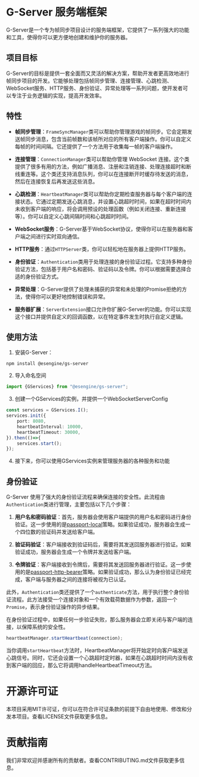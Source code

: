 # G-Server 服务端框架

G-Server是一个专为帧同步项目设计的服务端框架，它提供了一系列强大的功能和工具，使得你可以更方便地创建和维护你的服务器。

## 项目目标

G-Server的目标是提供一套全面而又灵活的解决方案，帮助开发者更高效地进行帧同步项目的开发。它能够处理包括帧同步管理、连接管理、心跳检测、WebSocket服务、HTTP服务、身份验证、异常处理等一系列问题，使开发者可以专注于业务逻辑的实现，提高开发效率。

## 特性

- **帧同步管理**：`FrameSyncManager`类可以帮助你管理游戏的帧同步。它会定期发送帧同步消息，包含当前帧数和该帧所对应的所有客户端操作。你可以自定义每帧的时间间隔。它还提供了一个方法用于收集每一帧的客户端操作。

- **连接管理**：`ConnectionManager`类可以帮助你管理 WebSocket 连接。这个类提供了很多有用的方法，例如广播消息、注册和注销连接、处理连接超时和断线重连等。这个类还支持消息队列，你可以在连接断开时缓存待发送的消息，然后在连接恢复后再发送这些消息。

- **心跳检测**：`HeartbeatManager`类可以帮助你定期检查服务器与每个客户端的连接状态。它通过定期发送心跳消息，并设置心跳超时时间，如果在超时时间内未收到客户端的响应，将会调用预设的处理函数（例如关闭连接、重新连接等）。你可以自定义心跳间隔时间和心跳超时时间。

- **WebSocket服务**：G-Server基于WebSocket协议，使得你可以在服务器和客户端之间进行实时双向通信。

- **HTTP服务**：通过`HTTPServer`类，你可以轻松地在服务器上提供HTTP服务。

- **身份验证**：`Authentication`类用于处理连接的身份验证过程。它支持多种身份验证方法，包括基于用户名和密码、验证码以及令牌。你可以根据需要选择合适的身份验证方式。

- **异常处理**：G-Server提供了处理未捕获的异常和未处理的Promise拒绝的方法，使得你可以更好地控制错误和异常。

- **服务器扩展**：`ServerExtension`接口允许你扩展G-Server的功能。你可以实现这个接口并提供自定义的回调函数，以在特定事件发生时执行自定义逻辑。

## 使用方法

1. 安装G-Server：
```
npm install @esengine/gs-server
```

2. 导入命名空间
```ts
import {GServices} from "@esengine/gs-server";
```

3. 创建一个GServices的实例，并提供一个WebSocketServerConfig

```ts
const services = GServices.I();
services.init({
    port: 8080,
    heartbeatInterval: 10000,
    heartbeatTimeout: 30000,
}).then(()=>{
    services.start();
});
```

4. 接下来，你可以使用GServices实例来管理服务器的各种服务和功能


## 身份验证

G-Server 使用了强大的身份验证流程来确保连接的安全性。此流程由`Authentication`类进行管理，主要包括以下几个步骤：

1. **用户名和密码验证**：首先，服务器会使用客户端提供的用户名和密码进行身份验证。这一步使用的是[passport-local](https://www.npmjs.com/package/passport-local)策略。如果验证成功，服务器会生成一个四位数的验证码并发送给客户端。

2. **验证码验证**：客户端接收到验证码后，需要将其发送回服务器进行验证。如果验证成功，服务器会生成一个令牌并发送给客户端。

3. **令牌验证**：客户端接收到令牌后，需要将其发送回服务器进行验证。这一步使用的是[passport-http-bearer](https://www.npmjs.com/package/passport-http-bearer)策略。如果验证成功，那么认为身份验证已经完成，客户端与服务器之间的连接将被视为已认证。

此外，`Authentication`类还提供了一个`authenticate`方法，用于执行整个身份验证流程。此方法接受一个连接对象和一个有效载荷数据作为参数，返回一个`Promise`，表示身份验证操作的异步结果。

在身份验证过程中，如果任何一步验证失败，那么服务器会立即关闭与客户端的连接，以保障系统的安全性。


```ts
heartbeatManager.startHeartbeat(connection);
```
当你调用`startHeartbeat`方法时，HeartbeatManager将开始定时向客户端发送心跳信号。同时，它还会设置一个心跳超时定时器，如果在心跳超时时间内没有收到客户端的回应，那么它将调用handleHeartbeatTimeout方法。

# 开源许可证
本项目采用MIT许可证，你可以在符合许可证条款的前提下自由地使用、修改和分发本项目。查看LICENSE文件获取更多信息。

# 贡献指南
我们非常欢迎并感谢所有的贡献者。查看CONTRIBUTING.md文件获取更多信息。